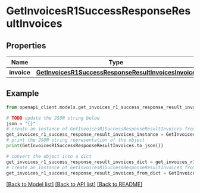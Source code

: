 # GetInvoicesR1SuccessResponseResultInvoices


## Properties

Name | Type | Description | Notes
------------ | ------------- | ------------- | -------------
**invoice** | [**GetInvoicesR1SuccessResponseResultInvoicesInvoice**](GetInvoicesR1SuccessResponseResultInvoicesInvoice.md) |  | 

## Example

```python
from openapi_client.models.get_invoices_r1_success_response_result_invoices import GetInvoicesR1SuccessResponseResultInvoices

# TODO update the JSON string below
json = "{}"
# create an instance of GetInvoicesR1SuccessResponseResultInvoices from a JSON string
get_invoices_r1_success_response_result_invoices_instance = GetInvoicesR1SuccessResponseResultInvoices.from_json(json)
# print the JSON string representation of the object
print(GetInvoicesR1SuccessResponseResultInvoices.to_json())

# convert the object into a dict
get_invoices_r1_success_response_result_invoices_dict = get_invoices_r1_success_response_result_invoices_instance.to_dict()
# create an instance of GetInvoicesR1SuccessResponseResultInvoices from a dict
get_invoices_r1_success_response_result_invoices_from_dict = GetInvoicesR1SuccessResponseResultInvoices.from_dict(get_invoices_r1_success_response_result_invoices_dict)
```
[[Back to Model list]](../README.md#documentation-for-models) [[Back to API list]](../README.md#documentation-for-api-endpoints) [[Back to README]](../README.md)


